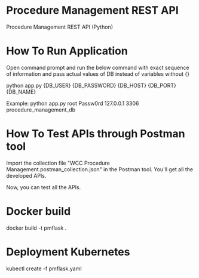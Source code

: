 # Procedure Management REST API

Procedure Management REST API (Python)

# How To Run Application

Open command prompt and run the below command with exact sequence of information and pass actual values of DB instead of variables without {}

python app.py {DB_USER} {DB_PASSWORD} {DB_HOST} {DB_PORT} {DB_NAME}

Example: python app.py root Passw0rd 127.0.0.1 3306 procedure_management_db

# How To Test APIs through Postman tool

Import the collection file "WCC Procedure Management.postman_collection.json" in the Postman tool. You'll get all the developed APIs.

Now, you can test all the APIs.

# Docker build

docker build -t pmflask .

# Deployment Kubernetes

kubectl create -f pmflask.yaml